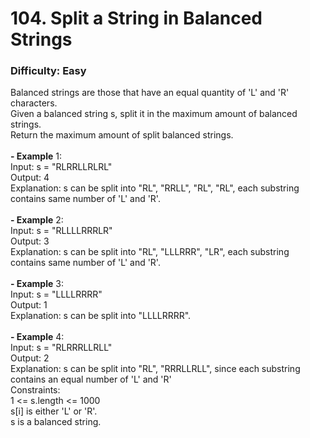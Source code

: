 # 104. Split a String in Balanced Strings
### Difficulty: Easy
Balanced strings are those that have an equal quantity of 'L' and 'R' characters. <br/> Given a balanced string s, split it in the maximum amount of balanced strings. <br/> Return the maximum amount of split balanced strings. <br/>   <br/><b>- Example</b> 1: <br/> Input: s = "RLRRLLRLRL" <br/> Output: 4 <br/> Explanation: s can be split into "RL", "RRLL", "RL", "RL", each substring contains same number of 'L' and 'R'. <br/> <br/><b>- Example</b> 2: <br/> Input: s = "RLLLLRRRLR" <br/> Output: 3 <br/> Explanation: s can be split into "RL", "LLLRRR", "LR", each substring contains same number of 'L' and 'R'. <br/> <br/><b>- Example</b> 3: <br/> Input: s = "LLLLRRRR" <br/> Output: 1 <br/> Explanation: s can be split into "LLLLRRRR". <br/> <br/><b>- Example</b> 4: <br/> Input: s = "RLRRRLLRLL" <br/> Output: 2 <br/> Explanation: s can be split into "RL", "RRRLLRLL", since each substring contains an equal number of 'L' and 'R' <br/>   Constraints: <br/> 1 <= s.length <= 1000 <br/> s[i] is either 'L' or 'R'. <br/> s is a balanced string.